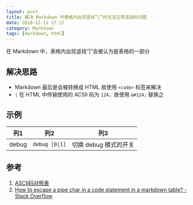 ```yaml
---
layout: post
title: 解决 Markdown 中表格内出现竖线“|”时无法正常渲染的问题
date: 2018-12-12 17:17
category: Markdown
tags: [markdown, html]
---
```


在 Markdown 中，表格内出现竖线“|”会被认为是表格的一部分

<!-- more -->

## 解决思路
- Markdown 最后是会被转换成 HTML 故使用 ```<code>``` 标签来解决
- ```|``` 在 HTML 中传输使用的 ACSII 码为 ```124```，故使用 ```&#124;``` 替换之

## 示例
|列1|列2|列3|
|---|---|---|
|debug|<code>debug [0&#124;1]</code>|切换 debug 模式的开关|

## 参考
1. [ASCII码对照表][1]
2. [How to escape a pipe char in a code statement in a markdown table? - Stack Overflow][2]


  [1]: http://tool.oschina.net/commons?type=4
  [2]: https://stackoverflow.com/questions/17319940/how-to-escape-a-pipe-char-in-a-code-statement-in-a-markdown-table/17320389#17320389